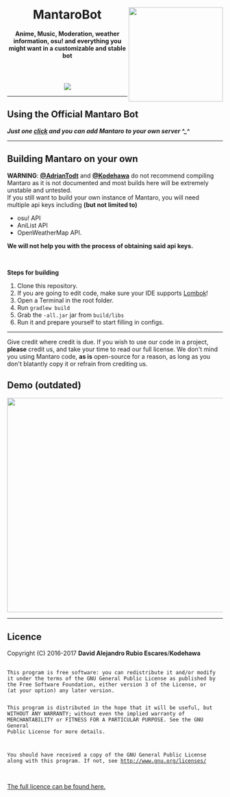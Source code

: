 <!DOCTYPE html>
<html>
    <header>
        <img align="right" src="https://i.imgur.com/SWDen2V.png" height="220" width="220">
        <h1>MantaroBot</h1>
        <p><b>Anime, Music, Moderation, weather information, osu! and everything you might want in a customizable and stable bot</b></p>
    </header>
            <center><a href='http://web.server.brjdevs.com.br:8081/job/Mantaro'><img                         src='http://web.server.brjdevs.com.br:8081/job/Mantaro/badge/icon'></a></center>
    <body>
        <hr>
        <h2>Using the Official Mantaro Bot</h2>
        <p><b><i>Just one <a href="https://polr.me/mantaro">click</a> and you can add Mantaro to your own server ^_^</i></b></p>
        <hr>
        <h2>Building Mantaro on your own</h2>
        <p><b>WARNING</b>: <a href="https://github.com/adriantodt"><b>@AdrianTodt</b></a> and <a href="https://github.com/Kodehawa"><b>@Kodehawa</b></a> do not</b> recommend compiling Mantaro as it is not documented and most builds here will be extremely unstable and untested.<br>If you still want to build your own instance of Mantaro, you will need multiple api keys including <b>(but not limited to)</b></p> 
        <ul>
            <li>osu! API</li>
            <li>AniList API</li>
            <li>OpenWeatherMap API.</li>
        </ul>
        <p><b>We will not help you with the process of obtaining said api keys.</b></p>
        <br>
        <p><b>Steps for building</b></p>
        <ol>
            <li>Clone this repository.</li>
            <li>If you are going to edit code, make sure your IDE supports <a href="http://projectlombok.org">Lombok</a>!</li>
            <li>Open a Terminal in the root folder.</li>
            <li>Run <code>gradlew build</code></li>
            <li>Grab the <code>-all.jar</code> jar from <code>build/libs</code></li>
            <li>Run it and prepare yourself to start filling in configs.</li>
        </ol>
        <hr>
        <p>Give credit where credit is due. If you wish to use our code in a project, <b>please</b> credit us, and take your time to read our full license. We don't mind you using Mantaro code, <b>as is</b> open-source for a reason, as long as you don't blatantly copy it or refrain from crediting us.</p>
        <h2>Demo (outdated)</h2>
        <img align="center" src="http://i.imgur.com/QgPQE8J.png" height="500" width="1000">
        <hr>
        <h2>Licence</h2>
        <p>Copyright (C) 2016-2017 <b>David Alejandro Rubio Escares</b>/<b>Kodehawa</b></p>
        <pre>
            <code>
This program is free software: you can redistribute it and/or modify
it under the terms of the GNU General Public License as published by
the Free Software Foundation, either version 3 of the License, or
(at your option) any later version.

This program is distributed in the hope that it will be useful,
but WITHOUT ANY WARRANTY; without even the implied warranty of
MERCHANTABILITY or FITNESS FOR A PARTICULAR PURPOSE.  See the
GNU General Public License for more details.

You should have received a copy of the GNU General Public License
along with this program.  If not, see http://www.gnu.org/licenses/
            </code>
        </pre>
        <a href="https://github.com/Kodehawa/MantaroBot/blob/master/LICENSE">The full licence can be found here.</a>
    </body>
</html>
